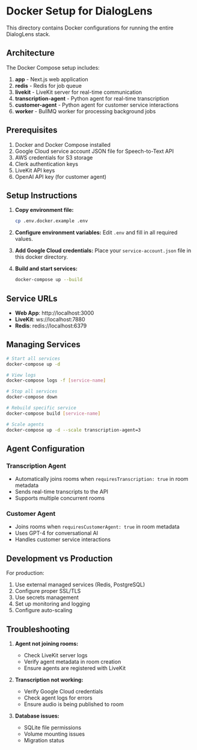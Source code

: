 # Docker Setup for DialogLens

This directory contains Docker configurations for running the entire DialogLens stack.

## Architecture

The Docker Compose setup includes:

1. **app** - Next.js web application
2. **redis** - Redis for job queue
3. **livekit** - LiveKit server for real-time communication
4. **transcription-agent** - Python agent for real-time transcription
5. **customer-agent** - Python agent for customer service interactions
6. **worker** - BullMQ worker for processing background jobs

## Prerequisites

1. Docker and Docker Compose installed
2. Google Cloud service account JSON file for Speech-to-Text API
3. AWS credentials for S3 storage
4. Clerk authentication keys
5. LiveKit API keys
6. OpenAI API key (for customer agent)

## Setup Instructions

1. **Copy environment file:**
   ```bash
   cp .env.docker.example .env
   ```

2. **Configure environment variables:**
   Edit `.env` and fill in all required values.

3. **Add Google Cloud credentials:**
   Place your `service-account.json` file in this docker directory.

4. **Build and start services:**
   ```bash
   docker-compose up --build
   ```

## Service URLs

- **Web App**: http://localhost:3000
- **LiveKit**: ws://localhost:7880
- **Redis**: redis://localhost:6379

## Managing Services

```bash
# Start all services
docker-compose up -d

# View logs
docker-compose logs -f [service-name]

# Stop all services
docker-compose down

# Rebuild specific service
docker-compose build [service-name]

# Scale agents
docker-compose up -d --scale transcription-agent=3
```

## Agent Configuration

### Transcription Agent
- Automatically joins rooms when `requiresTranscription: true` in room metadata
- Sends real-time transcripts to the API
- Supports multiple concurrent rooms

### Customer Agent
- Joins rooms when `requiresCustomerAgent: true` in room metadata
- Uses GPT-4 for conversational AI
- Handles customer service interactions

## Development vs Production

For production:
1. Use external managed services (Redis, PostgreSQL)
2. Configure proper SSL/TLS
3. Use secrets management
4. Set up monitoring and logging
5. Configure auto-scaling

## Troubleshooting

1. **Agent not joining rooms:**
   - Check LiveKit server logs
   - Verify agent metadata in room creation
   - Ensure agents are registered with LiveKit

2. **Transcription not working:**
   - Verify Google Cloud credentials
   - Check agent logs for errors
   - Ensure audio is being published to room

3. **Database issues:**
   - SQLite file permissions
   - Volume mounting issues
   - Migration status